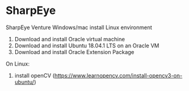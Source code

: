# SharpEye
SharpEye Venture
Windows/mac install Linux environment
1. Download and install Oracle virtual machine
2. Download and install Ubuntu 18.04.1 LTS on an Oracle VM
3. Download and install Oracle Extension Package

On Linux:
1. install openCV (https://www.learnopencv.com/install-opencv3-on-ubuntu/)

